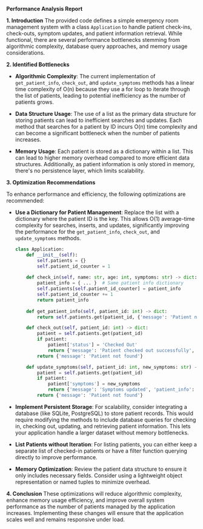 **Performance Analysis Report**

**1. Introduction**
The provided code defines a simple emergency room management system with a class `Application` to handle patient check-ins, check-outs, symptom updates, and patient information retrieval. While functional, there are several performance bottlenecks stemming from algorithmic complexity, database query approaches, and memory usage considerations.

**2. Identified Bottlenecks**

- **Algorithmic Complexity**: The current implementation of `get_patient_info`, `check_out`, and `update_symptoms` methods has a linear time complexity of O(n) because they use a for loop to iterate through the list of patients, leading to potential inefficiency as the number of patients grows. 

- **Data Structure Usage**: The use of a list as the primary data structure for storing patients can lead to inefficient searches and updates. Each method that searches for a patient by ID incurs O(n) time complexity and can become a significant bottleneck when the number of patients increases.

- **Memory Usage**: Each patient is stored as a dictionary within a list. This can lead to higher memory overhead compared to more efficient data structures. Additionally, as patient information is only stored in memory, there's no persistence layer, which limits scalability.

**3. Optimization Recommendations**

To enhance performance and efficiency, the following optimizations are recommended:

- **Use a Dictionary for Patient Management**: Replace the list with a dictionary where the patient ID is the key. This allows O(1) average-time complexity for searches, inserts, and updates, significantly improving the performance for the `get_patient_info`, `check_out`, and `update_symptoms` methods.

    ```python
    class Application:
        def __init__(self):
            self.patients = {}
            self.patient_id_counter = 1
            
        def check_in(self, name: str, age: int, symptoms: str) -> dict:
            patient_info = { ... }  # Same patient info dictionary
            self.patients[self.patient_id_counter] = patient_info
            self.patient_id_counter += 1
            return patient_info
        
        def get_patient_info(self, patient_id: int) -> dict:
            return self.patients.get(patient_id, {'message': 'Patient not found'})
    
        def check_out(self, patient_id: int) -> dict:
            patient = self.patients.get(patient_id)
            if patient:
                patient['status'] = 'Checked Out'
                return {'message': 'Patient checked out successfully', 'patient_info': patient}
            return {'message': 'Patient not found'}
    
        def update_symptoms(self, patient_id: int, new_symptoms: str) -> dict:
            patient = self.patients.get(patient_id)
            if patient:
                patient['symptoms'] = new_symptoms
                return {'message': 'Symptoms updated', 'patient_info': patient}
            return {'message': 'Patient not found'}
    ```

- **Implement Persistent Storage**: For scalability, consider integrating a database (like SQLite, PostgreSQL) to store patient records. This would require modifying the methods to include database queries for checking in, checking out, updating, and retrieving patient information. This lets your application handle a larger dataset without memory bottlenecks.

- **List Patients without Iteration**: For listing patients, you can either keep a separate list of checked-in patients or have a filter function querying directly to improve performance.

- **Memory Optimization**: Review the patient data structure to ensure it only includes necessary fields. Consider using a lightweight object representation or named tuples to minimize overhead.

**4. Conclusion**
These optimizations will reduce algorithmic complexity, enhance memory usage efficiency, and improve overall system performance as the number of patients managed by the application increases. Implementing these changes will ensure that the application scales well and remains responsive under load.